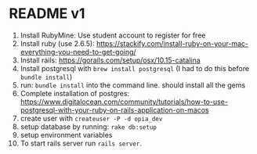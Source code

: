 # README v1

1. Install RubyMine: Use student account to register for free
2. Install ruby (use 2.6.5): https://stackify.com/install-ruby-on-your-mac-everything-you-need-to-get-going/
3. Install rails: https://gorails.com/setup/osx/10.15-catalina
4. Install postgresql with `brew install postgresql` (I had to do this before `bundle install`)
5. run: `bundle install` into the command line. should install all the gems
6. Complete installation of postgres: https://www.digitalocean.com/community/tutorials/how-to-use-postgresql-with-your-ruby-on-rails-application-on-macos
7. create user with `createuser -P -d opia_dev`
8. setup database by running: `rake db:setup`
9. setup environment variables
10. To start rails server run `rails server`. 
